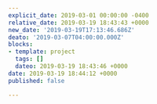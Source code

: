 ```yaml
---
explicit_date: 2019-03-01 00:00:00 -0400
relative_date: 2019-03-19 18:43:43 +0000
new_date: '2019-03-19T17:13:46.686Z'
deato: '2019-03-07T04:00:00.000Z'
blocks:
- template: project
  tags: []
  dateo: 2019-03-19 18:43:46 +0000
date: 2019-03-19 18:44:12 +0000
published: false

---
```

